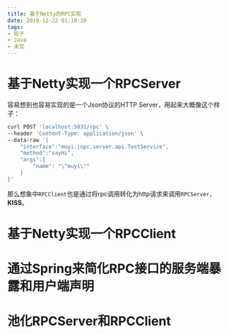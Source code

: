 ```yaml
---
title: 基于Netty的RPC实现
date: 2019-12-22 01:10:20
tags:
- 轮子
- Java
- 未完
---
```


# 基于Netty实现一个RPCServer
容易想到也容易实现的是一个Json协议的HTTP Server，用起来大概像这个样子：
```bash
curl POST 'localhost:5031/rpc' \
--header 'Content-Type: application/json' \
--data-raw '{
	"interface":"muyi.jnpc.server.api.TestService",
	"method":"sayHi",
	"args":{
		"name": "\"muyi\""
	}
}'
```
那么想象中`RPCClient`也是通过将rpc调用转化为http请求来调用`RPCServer`，**KISS**。

# 基于Netty实现一个RPCClient

# 通过Spring来简化RPC接口的服务端暴露和用户端声明

# 池化RPCServer和RPCClient

